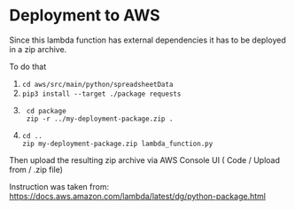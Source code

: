 # Deployment to AWS

Since this lambda function has external dependencies it has to be deployed in a zip archive.

To do that

1. `cd aws/src/main/python/spreadsheetData`
1. `pip3 install --target ./package requests`
1. ```
    cd package
    zip -r ../my-deployment-package.zip .
   ```
2. ```
   cd ..
   zip my-deployment-package.zip lambda_function.py
   ```

Then upload the resulting zip archive via AWS Console UI ( Code / Upload from / .zip file)

Instruction was taken from:
https://docs.aws.amazon.com/lambda/latest/dg/python-package.html